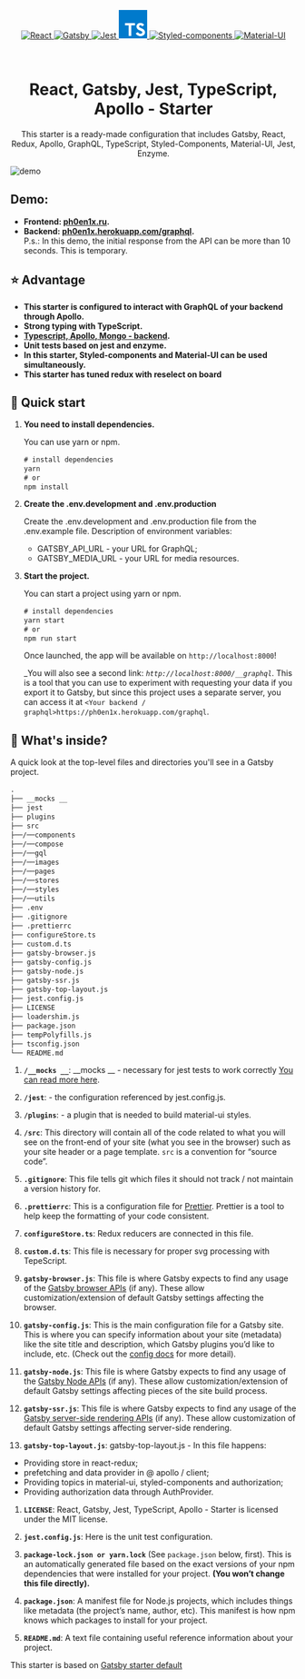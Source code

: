<p align="center">
  <a href="https://reactjs.org/">
    <img alt="React" title="React" src="https://www.vectorlogo.zone/logos/reactjs/reactjs-icon.svg" width="60" />
  </a>
  <a href="https://www.gatsbyjs.org">
    <img alt="Gatsby" title="Gatsby" src="https://www.gatsbyjs.org/monogram.svg" width="60" />
  </a>
  <a href="https://nodejs.org/">
    <img alt="Jest" title="Jest" src="https://cdn.freebiesupply.com/logos/large/2x/jest-logo-png-transparent.png" width="50"/>
  </a>
  <a href="https://www.typescriptlang.org/">
    <img alt="TypeScript" title="TypeScript" src="https://raw.githubusercontent.com/github/explore/80688e429a7d4ef2fca1e82350fe8e3517d3494d/topics/typescript/typescript.png" width="50"/>
  </a>
    <a href="https://styled-components.com/">
    <img alt="Styled-components" title="Styled-components" src="https://raw.githubusercontent.com/styled-components/brand/master/styled-components.png" width="50"/>
  </a>
    </a>
    <a href="https://material-ui.com/">
    <img alt="Material-UI" title="Material-UI" src="https://camo.githubusercontent.com/cf05625198fe7b6ad8a302d1ce16bc99b93ec2ac/68747470733a2f2f6d6174657269616c2d75692e636f6d2f7374617469632f6c6f676f2e737667" width="50"/>
  </a>
</p>
<br/>
<h1 align="center">
  React, Gatsby, Jest, TypeScript, Apollo - Starter
</h1>
<p align="center">
  This starter is a ready-made configuration that includes Gatsby, React, Redux, Apollo, GraphQL, TypeScript, Styled-Components, Material-UI, Jest, Enzyme.
</p>

<img alt="demo" src="./src/images/demo.gif" max-width="100"/>

## Demo:
- **Frontend: [ph0en1x.ru](https://ph0en1x.ru/).**
- **Backend: [ph0en1x.herokuapp.com/graphql](https://ph0en1x.herokuapp.com/graphql).**  
P.s.: In this demo, the initial response from the API can be more than 10 seconds. This is temporary.
  
  
## ⭐️ Advantage

- **This starter is configured to interact with GraphQL of your backend through Apollo.**
- **Strong typing with TypeScript.**
- **[Typescript, Apollo, Mongo - backend](https://github.com/eduard-kirilov/node-ts-apollo-auth-starter).**
- **Unit tests based on jest and enzyme.**
- **In this starter, Styled-components and Material-UI can be used simultaneously.**
- **This starter has tuned redux with reselect on board**

## 🚀 Quick start

1.  **You need to install dependencies.**

    You can use yarn or npm.

    ```shell
    # install dependencies
    yarn
    # or
    npm install
    ```

1.  **Create the .env.development and .env.production**

    Create the .env.development and .env.production file from the .env.example file.
    Description of environment variables:
    - GATSBY_API_URL - your URL for GraphQL;
    - GATSBY_MEDIA_URL - your URL for media resources.

1.  **Start the project.**

    You can start a project using yarn or npm.

    ```shell
    # install dependencies
    yarn start
    # or
    npm run start
    ```

    Once launched, the app will be available on `http://localhost:8000`!
    
    _You will also see a second link: _`http://localhost:8000/__graphql`_.
    This is a tool that you can use to experiment with requesting your data if you export it to Gatsby, but since this project uses a separate server, you can access it at `<Your backend / graphql>https://ph0en1x.herokuapp.com/graphql`.


## 🧐 What's inside?

A quick look at the top-level files and directories you'll see in a Gatsby project.

    .
    ├── __mocks __
    ├── jest
    ├── plugins
    ├── src
    ├──/──components
    ├──/──compose
    ├──/──gql
    ├──/──images
    ├──/──pages
    ├──/──stores
    ├──/──styles
    ├──/──utils
    ├── .env
    ├── .gitignore
    ├── .prettierrc
    ├── configureStore.ts
    ├── custom.d.ts
    ├── gatsby-browser.js
    ├── gatsby-config.js
    ├── gatsby-node.js
    ├── gatsby-ssr.js
    ├── gatsby-top-layout.js
    ├── jest.config.js
    ├── LICENSE
    ├── loadershim.js
    ├── package.json
    ├── tempPolyfills.js
    ├── tsconfig.json
    └── README.md

1.  **`/__mocks __`**: __mocks __ - necessary for jest tests to work correctly [You can read more here](https://www.gatsbyjs.org/docs/unit-testing/#2-creating-a-configuration-file-for-jest).

1.  **`/jest`**: - the configuration referenced by jest.config.js.

1.  **`/plugins`**: - a plugin that is needed to build material-ui styles.

1.  **`/src`**: This directory will contain all of the code related to what you will see on the front-end of your site (what you see in the browser) such as your site header or a page template. `src` is a convention for “source code”.

1.  **`.gitignore`**: This file tells git which files it should not track / not maintain a version history for.

1.  **`.prettierrc`**: This is a configuration file for [Prettier](https://prettier.io/). Prettier is a tool to help keep the formatting of your code consistent.

1.  **`configureStore.ts`**: Redux reducers are connected in this file.

1.  **`custom.d.ts`**: This file is necessary for proper svg processing with TepeScript.

1.  **`gatsby-browser.js`**: This file is where Gatsby expects to find any usage of the [Gatsby browser APIs](https://www.gatsbyjs.org/docs/browser-apis/) (if any). These allow customization/extension of default Gatsby settings affecting the browser.

1.  **`gatsby-config.js`**: This is the main configuration file for a Gatsby site. This is where you can specify information about your site (metadata) like the site title and description, which Gatsby plugins you’d like to include, etc. (Check out the [config docs](https://www.gatsbyjs.org/docs/gatsby-config/) for more detail).

1.  **`gatsby-node.js`**: This file is where Gatsby expects to find any usage of the [Gatsby Node APIs](https://www.gatsbyjs.org/docs/node-apis/) (if any). These allow customization/extension of default Gatsby settings affecting pieces of the site build process.

1.  **`gatsby-ssr.js`**: This file is where Gatsby expects to find any usage of the [Gatsby server-side rendering APIs](https://www.gatsbyjs.org/docs/ssr-apis/) (if any). These allow customization of default Gatsby settings affecting server-side rendering.

1.  **`gatsby-top-layout.js`**: gatsby-top-layout.js - In this file happens:
- Providing store in react-redux;
- prefetching and data provider in @ apollo / client;
- Providing topics in material-ui, styled-components and authorization;
- Providing authorization data through AuthProvider.

1.  **`LICENSE`**: React, Gatsby, Jest, TypeScript, Apollo - Starter is licensed under the MIT license.

1.  **`jest.config.js`**: Here is the unit test configuration.

1. **`package-lock.json or yarn.lock`** (See `package.json` below, first). This is an automatically generated file based on the exact versions of your npm dependencies that were installed for your project. **(You won’t change this file directly).**

1. **`package.json`**: A manifest file for Node.js projects, which includes things like metadata (the project’s name, author, etc). This manifest is how npm knows which packages to install for your project.

1. **`README.md`**: A text file containing useful reference information about your project.


This starter is based on [Gatsby starter default](https://github.com/gatsbyjs/gatsby-starter-default)
